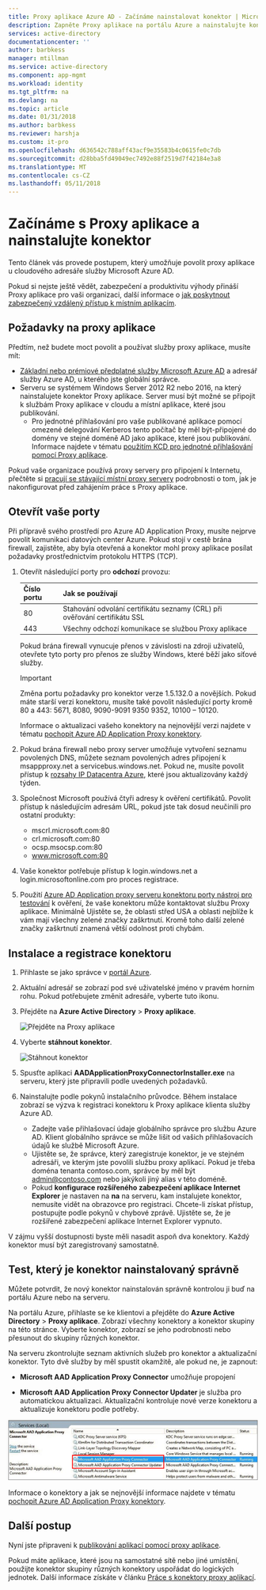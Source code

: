 ```yaml
---
title: Proxy aplikace Azure AD - Začínáme nainstalovat konektor | Microsoft Docs
description: Zapněte Proxy aplikace na portálu Azure a nainstalujte konektory pro reverzní proxy server.
services: active-directory
documentationcenter: ''
author: barbkess
manager: mtillman
ms.service: active-directory
ms.component: app-mgmt
ms.workload: identity
ms.tgt_pltfrm: na
ms.devlang: na
ms.topic: article
ms.date: 01/31/2018
ms.author: barbkess
ms.reviewer: harshja
ms.custom: it-pro
ms.openlocfilehash: d636542c788aff43acf9e35583b4c0615fe0c7db
ms.sourcegitcommit: d28bba5fd49049ec7492e88f2519d7f42184e3a8
ms.translationtype: MT
ms.contentlocale: cs-CZ
ms.lasthandoff: 05/11/2018
---
```

# <a name="get-started-with-application-proxy-and-install-the-connector"></a>Začínáme s Proxy aplikace a nainstalujte konektor
Tento článek vás provede postupem, který umožňuje povolit proxy aplikace u cloudového adresáře služby Microsoft Azure AD.

Pokud si nejste ještě vědět, zabezpečení a produktivitu výhody přináší Proxy aplikace pro vaši organizaci, další informace o [jak poskytnout zabezpečený vzdálený přístup k místním aplikacím](manage-apps/application-proxy.md).

## <a name="application-proxy-prerequisites"></a>Požadavky na proxy aplikace
Předtím, než budete moct povolit a používat služby proxy aplikace, musíte mít:

* [Základní nebo prémiové předplatné služby Microsoft Azure AD](active-directory-editions.md) a adresář služby Azure AD, u kterého jste globální správce.
* Serveru se systémem Windows Server 2012 R2 nebo 2016, na který nainstalujete konektor Proxy aplikace. Server musí být možné se připojit k službám Proxy aplikace v cloudu a místní aplikace, které jsou publikování.
  * Pro jednotné přihlašování pro vaše publikované aplikace pomocí omezené delegování Kerberos tento počítač by měl být-připojené do domény ve stejné doméně AD jako aplikace, které jsou publikování. Informace najdete v tématu [použitím KCD pro jednotné přihlašování pomocí Proxy aplikace](active-directory-application-proxy-sso-using-kcd.md).

Pokud vaše organizace používá proxy servery pro připojení k Internetu, přečtěte si [pracují se stávající místní proxy servery](application-proxy-working-with-proxy-servers.md) podrobnosti o tom, jak je nakonfigurovat před zahájením práce s Proxy aplikace.

## <a name="open-your-ports"></a>Otevřít vaše porty

Při přípravě svého prostředí pro Azure AD Application Proxy, musíte nejprve povolit komunikaci datových center Azure. Pokud stojí v cestě brána firewall, zajistěte, aby byla otevřená a konektor mohl proxy aplikace posílat požadavky prostřednictvím protokolu HTTPS (TCP).

1. Otevřít následující porty pro **odchozí** provozu:

   | Číslo portu | Jak se používají |
   | --- | --- |
   | 80 | Stahování odvolání certifikátu seznamy (CRL) při ověřování certifikátu SSL |
   | 443 | Všechny odchozí komunikace se službou Proxy aplikace |

   Pokud brána firewall vynucuje přenos v závislosti na zdroji uživatelů, otevřete tyto porty pro přenos ze služby Windows, které běží jako síťové služby.

   > [!IMPORTANT]
   > Změna portu požadavky pro konektor verze 1.5.132.0 a novějších. Pokud máte starší verzi konektoru, musíte také povolit následující porty kromě 80 a 443: 5671, 8080, 9090-9091 9350 9352, 10100 – 10120.
   >
   >Informace o aktualizaci vašeho konektory na nejnovější verzi najdete v tématu [pochopit Azure AD Application Proxy konektory](application-proxy-understand-connectors.md#automatic-updates).

2. Pokud brána firewall nebo proxy server umožňuje vytvoření seznamu povolených DNS, můžete seznam povolených adres připojení k msappproxy.net a servicebus.windows.net. Pokud ne, musíte povolit přístup k [rozsahy IP Datacentra Azure](https://www.microsoft.com/download/details.aspx?id=41653), které jsou aktualizovány každý týden.

3. Společnost Microsoft používá čtyři adresy k ověření certifikátů. Povolit přístup k následujícím adresám URL, pokud jste tak dosud neučinili pro ostatní produkty:
   * mscrl.microsoft.com:80
   * crl.microsoft.com:80
   * ocsp.msocsp.com:80
   * www.microsoft.com:80

4. Vaše konektor potřebuje přístup k login.windows.net a login.microsoftonline.com pro proces registrace.

5. Použití [Azure AD Application proxy serveru konektoru porty nástroj pro testování](https://aadap-portcheck.connectorporttest.msappproxy.net/) k ověření, že vaše konektoru může kontaktovat službu Proxy aplikace. Minimálně Ujistěte se, že oblasti střed USA a oblasti nejblíže k vám mají všechny zelené značky zaškrtnutí. Kromě toho další zelené značky zaškrtnutí znamená větší odolnost proti chybám.

## <a name="install-and-register-a-connector"></a>Instalace a registrace konektoru
1. Přihlaste se jako správce v [portál Azure](https://portal.azure.com/).
2. Aktuální adresář se zobrazí pod své uživatelské jméno v pravém horním rohu. Pokud potřebujete změnit adresáře, vyberte tuto ikonu.
3. Přejděte na **Azure Active Directory** > **Proxy aplikace**.

   ![Přejděte na Proxy aplikace](./media/active-directory-application-proxy-enable/app_proxy_navigate.png)

4. Vyberte **stáhnout konektor**.

   ![Stáhnout konektor](./media/active-directory-application-proxy-enable/download_connector.png)

5. Spusťte aplikaci **AADApplicationProxyConnectorInstaller.exe** na serveru, který jste připravili podle uvedených požadavků.
6. Nainstalujte podle pokynů instalačního průvodce. Během instalace zobrazí se výzva k registraci konektoru k Proxy aplikace klienta služby Azure AD.

   * Zadejte vaše přihlašovací údaje globálního správce pro službu Azure AD. Klient globálního správce se může lišit od vašich přihlašovacích údajů ke službě Microsoft Azure.
   * Ujistěte se, že správce, který zaregistruje konektor, je ve stejném adresáři, ve kterým jste povolili službu proxy aplikací. Pokud je třeba doména tenanta contoso.com, správce by měl být admin@contoso.com nebo jakýkoli jiný alias v této doméně.
   * Pokud **konfigurace rozšířeného zabezpečení aplikace Internet Explorer** je nastaven na **na** na serveru, kam instalujete konektor, nemusíte vidět na obrazovce pro registraci. Chcete-li získat přístup, postupujte podle pokynů v chybové zprávě. Ujistěte se, že je rozšířené zabezpečení aplikace Internet Explorer vypnuto.

V zájmu vyšší dostupnosti byste měli nasadit aspoň dva konektory. Každý konektor musí být zaregistrovaný samostatně.

## <a name="test-that-the-connector-installed-correctly"></a>Test, který je konektor nainstalovaný správně

Můžete potvrdit, že nový konektor nainstalován správně kontrolou ji buď na portálu Azure nebo na serveru. 

Na portálu Azure, přihlaste se ke klientovi a přejděte do **Azure Active Directory** > **Proxy aplikace**. Zobrazí všechny konektory a konektor skupiny na této stránce. Vyberte konektor, zobrazí se jeho podrobnosti nebo přesunout do skupiny různých konektor. 

Na serveru zkontrolujte seznam aktivních služeb pro konektor a aktualizační konektor. Tyto dvě služby by měl spustit okamžitě, ale pokud ne, je zapnout: 

   * **Microsoft AAD Application Proxy Connector** umožňuje propojení

   * **Microsoft AAD Application Proxy Connector Updater** je služba pro automatickou aktualizaci. Aktualizační kontroluje nové verze konektoru a aktualizuje konektoru podle potřeby.

   ![Služby konektoru proxy aplikace – snímek obrazovky](./media/active-directory-application-proxy-enable/app_proxy_services.png)

Informace o konektory a jak se nejnovější informace najdete v tématu [pochopit Azure AD Application Proxy konektory](application-proxy-understand-connectors.md).


## <a name="next-steps"></a>Další postup
Nyní jste připraveni k [publikování aplikací pomocí proxy aplikace](application-proxy-publish-azure-portal.md).

Pokud máte aplikace, které jsou na samostatné sítě nebo jiné umístění, použijte konektor skupiny různých konektory uspořádat do logických jednotek. Další informace získáte v článku [Práce s konektory proxy aplikací](active-directory-application-proxy-connectors-azure-portal.md).
